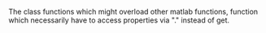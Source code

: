 The class functions which might overload other matlab functions, function which necessarily have to access properties via "." instead of get.
